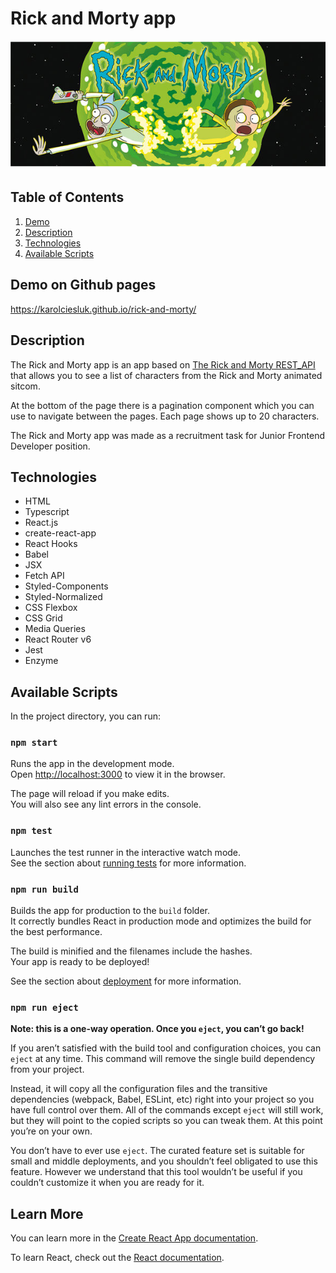 # Rick and Morty app

![Rick and Morty logo](./rick-and-morty-logo.jpg)

## Table of Contents
1. [Demo](#demo-on-github-pages)
2. [Description](#description)
3. [Technologies](#technologies)
4. [Available Scripts](#available-scripts)

## Demo on Github pages

https://karolciesluk.github.io/rick-and-morty/

## Description

The Rick and Morty app is an app based on [The Rick and Morty REST_API](https://rickandmortyapi.com/) that allows you to see a list of characters from the Rick and Morty animated sitcom.

At the bottom of the page there is a pagination component which you can use to navigate between the pages. Each page shows up to 20 characters.

The Rick and Morty app was made as a recruitment task for Junior Frontend Developer position.

## Technologies

- HTML
- Typescript
- React.js
- create-react-app
- React Hooks
- Babel
- JSX
- Fetch API
- Styled-Components
- Styled-Normalized
- CSS Flexbox
- CSS Grid
- Media Queries
- React Router v6
- Jest
- Enzyme

## Available Scripts

In the project directory, you can run:

### `npm start`

Runs the app in the development mode.\
Open [http://localhost:3000](http://localhost:3000) to view it in the browser.

The page will reload if you make edits.\
You will also see any lint errors in the console.

### `npm test`

Launches the test runner in the interactive watch mode.\
See the section about [running tests](https://facebook.github.io/create-react-app/docs/running-tests) for more information.

### `npm run build`

Builds the app for production to the `build` folder.\
It correctly bundles React in production mode and optimizes the build for the best performance.

The build is minified and the filenames include the hashes.\
Your app is ready to be deployed!

See the section about [deployment](https://facebook.github.io/create-react-app/docs/deployment) for more information.

### `npm run eject`

**Note: this is a one-way operation. Once you `eject`, you can’t go back!**

If you aren’t satisfied with the build tool and configuration choices, you can `eject` at any time. This command will remove the single build dependency from your project.

Instead, it will copy all the configuration files and the transitive dependencies (webpack, Babel, ESLint, etc) right into your project so you have full control over them. All of the commands except `eject` will still work, but they will point to the copied scripts so you can tweak them. At this point you’re on your own.

You don’t have to ever use `eject`. The curated feature set is suitable for small and middle deployments, and you shouldn’t feel obligated to use this feature. However we understand that this tool wouldn’t be useful if you couldn’t customize it when you are ready for it.

## Learn More

You can learn more in the [Create React App documentation](https://facebook.github.io/create-react-app/docs/getting-started).

To learn React, check out the [React documentation](https://reactjs.org/).
